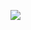 [![](https://mermaid.ink/img/pako:eNqtW91v28gR_1cIHYLkcJucv-Q4QnsALdEyr9THiZR7OftgrMmVvBeKVEjKFyfIU_tYoAVatI9FH4rinvvS9_xB7Z_Q2V1-7JJL2U6il1jc2dnd2Znf_GaovOv4cUA6vc4ywetrwzu-iAz4PHpk_Jp9jP5kfGIP5zOzb3_489gYOpNj0xFjheQ7GtGsZ7x7nF2TFXnce3yFU_IYGeL7GU4ovgpJ-hhEjMfrhK5wctuPwziBJ4-_WPAPE8-HPPImq4Z3-EcaPo6TgCQ6gZBGRPccJ0n88zXBgW7wCvuvlkm8iYLablaYRsevlrWnKfHjKGg-z0iSUd253r9__-jRRVSz6slsMvas8cBwzJfWTDZnurkSN1GInF90_vf3v_7zv__5YzXriUdW6xBnJP16RrCffXnR-VFMZ5-AJsTPaBwZzqx6OjDd0-OJORtcjkx7fD7A6fVVjJPAmCY08ukah7-6Sr7-xqFpho11Et-Cjjhlfy1IGieS_uls8q3V9y5PJrPR5dw-P4mT1SaEa45Bl5jHVdnRepOlBkmzZONnmwQHcapRc2Zbv7Vm52cUVlEV9OMoIxENYmNJIsLmS9Orv2zPmpmePRmzzdgwJVngt4YN_2Kffvh3xHWN4oAuqA9P4ohoj-V6pmeBccbm0JoxVUPYOWzJAoPAzsWO8OoKrpmdCZ6VZtJu69T2Ju6lZx47FtPmQRBg45RmuaphQgODRnyXGb2JDT9erQmc16dYNpP1vdWf89Mxe8vGtn4i_qY6Id8b3NgNnC7EET-tYjEXjOSemH2tMhdnNF1gv9J3QkjAosNYx2n2dOtRXW8-sMbeJVzpcGa5Ljsv3OQyARMz-20CiuGkae4WAb2hwQaHxlf80DiBtW-UQ_cdE7RMzqwZ8w7mG-CUJmyVaxA3YvibJKE-27-xDOMrHEoKPMvsn8I12mPXHp56rnCNlC6vwSOn-eVzZVOcJdwlvjIgbOIViYLcSSR1s4knPKyMIimAZnGWz-AKv9vQD79ExjV9GxuvNx9-ydWA3gYMDL41x8OJwc7oboECPs5x4A9_Uuc8YSGSxGFIkrQNBApIV6-sVD60xkX4FOucUfJzagTEGPKw4y6hKG9HGTmwHdsV0c18AXw1Y9jCdAv_tzwWP-x5aoQw8qNeS39msbiU9fQTAthXappOXM_w-bNCY4uugeWZtqPoGpAM01C3KzAAG2pRVYGOrI2DDjNKtbm5Z6wY9txq9sZ9YsvdeJB2f2OPh82bcclyQ1eURFn8gJsRkMQ3zIFINeFmHTATXrORllMLjJRP7GbKVcBp_WscLYmRsoGamgrLuArrDQCYai22D1I8NmA_uKZCATGupUCupqJFjmAPsDigv_PSs_tu0-Rm9OEf4Kc0fVgoCEAsTMYgMVW8jaEjXCPzDj5Y060iodDTD3GaTm5IcgOKFGU-G9GavgRCrqGAQmVyBlTimiSQlMRgTUOJgVwDAz3F4kxDkj-sX1xp9S0g6LIT9q1tOFiIcCj8y7_qMz8a_y4lxS6zqs_y6CfjX46sk1mhv4gZoRa4hViMcPtNktcbRityrsMX5ekxJI0gGJrTy77p9OcOU38-xOs-DlkmzPKkln9VOIWxwGHG03DdxRir_N67PJ7bzgCYGKddb7LjDQ2BaXN9M8iMa8oV8rHYwKC-pmdgeualOZ6MX47sH0DPAJzAjOLodkXf5nrAABkBcAD_YNwSMr_hOKOHxKfdelm2-bA7Gk2rI8O-VmvlxFbJWllkwmBto-wDT8qrhb_l23RCvAK2t1kuabQ0TrAP-DG16zFZ5pBTczxwYB9l_jjFURDmW2E8FB5hkUdKDqu7ReBgZ6ZjD7hbCPqcneGQBqVniG9AddK1cLfmsQr_nZozV9iGOe0UJ2nTNqBnE2Yqz2QfBtBntvfycuqYYwiDc5ORXJrdToGaRoU3FDTV4BQY9hWQVtRx58Oh5YLFSuhxwbpwhFwZfKMkIRyDGga6V6Jt9ayPT7ale7B0K_tHeafrgibjcLOK7ki8NRzhuVerVdQnqa5AUfMwPzjYtEzFHkDPqyLqMVw0we0VRSMh9yeOA9sF55Ozcp8RVL_wwBJLNOlZyZkSwhWZswXmCiM-5Morx2q5dUHrHwb9kKvt4XjE4rCwrJlCNo2grMh0psVsUB_Q1ndzFkCjydhmJrBebyB8RnFEi9Pnf4MWAmMQPG2hM58CIEiBM-dETyiBuIRKjL7FwPtYuUuVMuouIzqWORszgtpmRHOdgA5Q_xN5gBmL6g1c4cRmuOgJasIKN1rA4hTqfOZGQeyDcet8xxyY0_z4nNOxhGQGeC0sYEY4vC2SEvvCDID5sPYu3Hm_z1xyOrMGtvDvje-DQ04TEtDStcU3Ynz45Q1tBB1L2lCAiPCAlA2VRxUU4gs2QrzcRFiDAixbTaaeLVKryFeTdUar3Jp_K_JV8wgcP5lBrPHQHlvnOX7Cea0I0hTJnYr1PNLNErC03opQeGTJbkoyWdKaHIvYNx2ZvA8bnMxGW4gg610wDvi337G2mDTlySgOSPixpXB_MrMg3gaWw_yYqwIv7kOIPcB3-xD8s4lQc94nrDx_Fl_xMreesecztxTcJGmbnAkgmIuxFkiLFIsVywWyKSSLHkeL9IgBgl2oHTE4oDrNdwFAHqFNq0HsiwAlD6mXTGc-Ghc2MXlGbDMeRAQE07hfHqJfcd2WOTwjC2GWjz_uuDwda49b9EwfRkNfMkCoLo2raHMETqoG5oCzqsJKBXUq2VSA75xvwSnq83k7Mdsym6U2s88ARF6-TGD3WL_SIG-g1HDXDlxrOAcAhAArDCYxs9Y7dwGjbNO5hHRYXn6e6YrO3TZP0IIUVDrHpmttgajBsUCo3zOEYt0Ixmm-c8qpn4BQvKXMnI-3lD8WoLiWcx_mXvocpbToJEsxiNJBkySjqQpLXJLENN13GZQkyZVApo9ApLqVPgmQ5CNyVNqCRrLJKkjSQZEkea3yhfvikO6QnwJD6h3pSocaBsmGKYCkqhXwdgDSTSYFBtyBPvLcEkC2rFyDHu30trVl3JEmphX4bAUd5Zpz5Cmq1Psizokz_3biwkXZ4GNTEy5dRp1S-CThNX9gZLHBG5diRH33Zzx9-k2zSS8ka-_2FFGpE68Kizd4iqzUaRey8ks6RVJtpAvh-qs4ZULVgxbC6ns2Llr1uYWI-g6Ni6it6HzZ-gsyLtnoOBd7bLzzKrZZtXyFqNrD5VKatq6Q1by44hOU_q0Qbb6U4pJKn1ZyJNHIBsfIOwap8SRn7OCHX6o3Kl21YvtGS1Odpt6l2He9x1XzWM2ueJ1Mo-WX8v2WCuW2irp65Rgaf1FmqJdf84e8cNe4RCms73ncfTJedmbUTytzV76iek_V_ND5UDVBrirzSJM9RfWd8vpqDlRKNvsXkgPl5zAmCdTiaSYcZ4sTNZyl3HD9cNtn1PrT95lSa0XfZ4raEb7PDKn9e88FpLbqfWbUm6j3mdPsl959g7WAa4RCq2voW14inpTuVa5YeaZuN-9RaaKujC8-od4auvt0DsFJVJ2urkC-_LLBUiGPeiHNptJWIzTaRi16m0GsWSnXWOviCHFZwTa5xoa24oPWVDrh-hVw2IP8WW2uivg8pGvVe6tkVbO3ishNgxwsVcQQS0p9mXapqteyRVPVt7ln3Es1fn69tciWwl0t72tAXQZ1HpKairzFxep2bPp2w4raBNp6pBbU0LQctqOMpkVwJyg0GgM1s-Xgkhui0RDYDgxSV03ydMYOwcnZO072c8fcWyQfk52Ok9NcpHIeyZkkgcoDK4eUhtUNqXuUxJT-HpdSiut8KenKZR-Qt1sP1Eb4SsKVj1Uup25d8hrVkeRdacJAFx_aKZXT6NxPnqKLHW1U6SfVF9LVl7nf1p2z4bKKCRveqfHafELpjDOSruMoJcZJGBc1X6PAy4mRXAnej_SL8k6Vleq7O2U1VYFOXMPzq7KujS9rqrDtfFl93saYNVVYG2VuVmGN4p0lYgeq9_xFhVS489_rDMjCWBSF-4KGYe8Lsr_YWwQISEz8ivS-2H3x_DDYy78-_ZkG2XWvu36DfPZr417-a2a0ABVPU_qW9PYOYHCNgwBoT28fJGur3fDSRCy1WCz2yU651KL73N_Z-XxLpQUjyFfbXRyRF-Vq-0dHZN__fKthWp6K-Ff71akWR4vPeao4WRUL7ZPuolsu9Pxqd4E_400FeX4pVvPJAfHL1fy93aPu1SetJq1XAwdU6wUhNWiR3NFB9Y4NUsMXqR0Y1Oi0IE0gIzVWkSYokaYHUoSSerYGHCIN7CENvCE9jKEKrlCzAYHUDgNqtBGQAmVIg1ZIQSWkAs-N6O3pDtggoUilzKhGaVGtVkYyM0RaDoga3A3pyRnStDNQs1ZCamGI6rwN1akZ0pRHqFHbILkqQo2KqISmhh2lPgCSinzU6GWhxo-ukFrlozrRR00qj-rFJ2qWWABs6i5lpokkTokq-ohUqogUSohk7ocaLA9VVA6ptA3p6BnSETCkpVhIy6FQgyQhHRMC2NWagcMMkqg0qmgzUukxUngwkhkvatBaVFFYpFJVpCOjSEc3kZZPIi1hRA1WiDTEr0wKHdRZJjTo9BY4TAnqrEiywux75x0z0kWH_wesi04P_gxw8uqicxG9h0lrHP0Qx6tOL0s2MC2JN8vrUon4FfiA4mWCKxHAU_afrjZR1ukdHHW5jk7vXedNp_f0aO_Z0e7e8_3DvcOd3YPnOy9Q5xYe7-8_6x7t7nefH3YPD14cdvfeo85bvuzus93u4eHOYbd78OKou3NwePD-_6yNSq4?type=png)](https://mermaid.live/edit#pako:eNqtW91v28gR_1cIHYLkcJucv-Q4QnsALdEyr9THiZR7OftgrMmVvBeKVEjKFyfIU_tYoAVatI9FH4rinvvS9_xB7Z_Q2V1-7JJL2U6il1jc2dnd2Znf_GaovOv4cUA6vc4ywetrwzu-iAz4PHpk_Jp9jP5kfGIP5zOzb3_489gYOpNj0xFjheQ7GtGsZ7x7nF2TFXnce3yFU_IYGeL7GU4ovgpJ-hhEjMfrhK5wctuPwziBJ4-_WPAPE8-HPPImq4Z3-EcaPo6TgCQ6gZBGRPccJ0n88zXBgW7wCvuvlkm8iYLablaYRsevlrWnKfHjKGg-z0iSUd253r9__-jRRVSz6slsMvas8cBwzJfWTDZnurkSN1GInF90_vf3v_7zv__5YzXriUdW6xBnJP16RrCffXnR-VFMZ5-AJsTPaBwZzqx6OjDd0-OJORtcjkx7fD7A6fVVjJPAmCY08ukah7-6Sr7-xqFpho11Et-Cjjhlfy1IGieS_uls8q3V9y5PJrPR5dw-P4mT1SaEa45Bl5jHVdnRepOlBkmzZONnmwQHcapRc2Zbv7Vm52cUVlEV9OMoIxENYmNJIsLmS9Orv2zPmpmePRmzzdgwJVngt4YN_2Kffvh3xHWN4oAuqA9P4ohoj-V6pmeBccbm0JoxVUPYOWzJAoPAzsWO8OoKrpmdCZ6VZtJu69T2Ju6lZx47FtPmQRBg45RmuaphQgODRnyXGb2JDT9erQmc16dYNpP1vdWf89Mxe8vGtn4i_qY6Id8b3NgNnC7EET-tYjEXjOSemH2tMhdnNF1gv9J3QkjAosNYx2n2dOtRXW8-sMbeJVzpcGa5Ljsv3OQyARMz-20CiuGkae4WAb2hwQaHxlf80DiBtW-UQ_cdE7RMzqwZ8w7mG-CUJmyVaxA3YvibJKE-27-xDOMrHEoKPMvsn8I12mPXHp56rnCNlC6vwSOn-eVzZVOcJdwlvjIgbOIViYLcSSR1s4knPKyMIimAZnGWz-AKv9vQD79ExjV9GxuvNx9-ydWA3gYMDL41x8OJwc7oboECPs5x4A9_Uuc8YSGSxGFIkrQNBApIV6-sVD60xkX4FOucUfJzagTEGPKw4y6hKG9HGTmwHdsV0c18AXw1Y9jCdAv_tzwWP-x5aoQw8qNeS39msbiU9fQTAthXappOXM_w-bNCY4uugeWZtqPoGpAM01C3KzAAG2pRVYGOrI2DDjNKtbm5Z6wY9txq9sZ9YsvdeJB2f2OPh82bcclyQ1eURFn8gJsRkMQ3zIFINeFmHTATXrORllMLjJRP7GbKVcBp_WscLYmRsoGamgrLuArrDQCYai22D1I8NmA_uKZCATGupUCupqJFjmAPsDigv_PSs_tu0-Rm9OEf4Kc0fVgoCEAsTMYgMVW8jaEjXCPzDj5Y060iodDTD3GaTm5IcgOKFGU-G9GavgRCrqGAQmVyBlTimiSQlMRgTUOJgVwDAz3F4kxDkj-sX1xp9S0g6LIT9q1tOFiIcCj8y7_qMz8a_y4lxS6zqs_y6CfjX46sk1mhv4gZoRa4hViMcPtNktcbRityrsMX5ekxJI0gGJrTy77p9OcOU38-xOs-DlkmzPKkln9VOIWxwGHG03DdxRir_N67PJ7bzgCYGKddb7LjDQ2BaXN9M8iMa8oV8rHYwKC-pmdgeualOZ6MX47sH0DPAJzAjOLodkXf5nrAABkBcAD_YNwSMr_hOKOHxKfdelm2-bA7Gk2rI8O-VmvlxFbJWllkwmBto-wDT8qrhb_l23RCvAK2t1kuabQ0TrAP-DG16zFZ5pBTczxwYB9l_jjFURDmW2E8FB5hkUdKDqu7ReBgZ6ZjD7hbCPqcneGQBqVniG9AddK1cLfmsQr_nZozV9iGOe0UJ2nTNqBnE2Yqz2QfBtBntvfycuqYYwiDc5ORXJrdToGaRoU3FDTV4BQY9hWQVtRx58Oh5YLFSuhxwbpwhFwZfKMkIRyDGga6V6Jt9ayPT7ale7B0K_tHeafrgibjcLOK7ki8NRzhuVerVdQnqa5AUfMwPzjYtEzFHkDPqyLqMVw0we0VRSMh9yeOA9sF55Ozcp8RVL_wwBJLNOlZyZkSwhWZswXmCiM-5Morx2q5dUHrHwb9kKvt4XjE4rCwrJlCNo2grMh0psVsUB_Q1ndzFkCjydhmJrBebyB8RnFEi9Pnf4MWAmMQPG2hM58CIEiBM-dETyiBuIRKjL7FwPtYuUuVMuouIzqWORszgtpmRHOdgA5Q_xN5gBmL6g1c4cRmuOgJasIKN1rA4hTqfOZGQeyDcet8xxyY0_z4nNOxhGQGeC0sYEY4vC2SEvvCDID5sPYu3Hm_z1xyOrMGtvDvje-DQ04TEtDStcU3Ynz45Q1tBB1L2lCAiPCAlA2VRxUU4gs2QrzcRFiDAixbTaaeLVKryFeTdUar3Jp_K_JV8wgcP5lBrPHQHlvnOX7Cea0I0hTJnYr1PNLNErC03opQeGTJbkoyWdKaHIvYNx2ZvA8bnMxGW4gg610wDvi337G2mDTlySgOSPixpXB_MrMg3gaWw_yYqwIv7kOIPcB3-xD8s4lQc94nrDx_Fl_xMreesecztxTcJGmbnAkgmIuxFkiLFIsVywWyKSSLHkeL9IgBgl2oHTE4oDrNdwFAHqFNq0HsiwAlD6mXTGc-Ghc2MXlGbDMeRAQE07hfHqJfcd2WOTwjC2GWjz_uuDwda49b9EwfRkNfMkCoLo2raHMETqoG5oCzqsJKBXUq2VSA75xvwSnq83k7Mdsym6U2s88ARF6-TGD3WL_SIG-g1HDXDlxrOAcAhAArDCYxs9Y7dwGjbNO5hHRYXn6e6YrO3TZP0IIUVDrHpmttgajBsUCo3zOEYt0Ixmm-c8qpn4BQvKXMnI-3lD8WoLiWcx_mXvocpbToJEsxiNJBkySjqQpLXJLENN13GZQkyZVApo9ApLqVPgmQ5CNyVNqCRrLJKkjSQZEkea3yhfvikO6QnwJD6h3pSocaBsmGKYCkqhXwdgDSTSYFBtyBPvLcEkC2rFyDHu30trVl3JEmphX4bAUd5Zpz5Cmq1Psizokz_3biwkXZ4GNTEy5dRp1S-CThNX9gZLHBG5diRH33Zzx9-k2zSS8ka-_2FFGpE68Kizd4iqzUaRey8ks6RVJtpAvh-qs4ZULVgxbC6ns2Llr1uYWI-g6Ni6it6HzZ-gsyLtnoOBd7bLzzKrZZtXyFqNrD5VKatq6Q1by44hOU_q0Qbb6U4pJKn1ZyJNHIBsfIOwap8SRn7OCHX6o3Kl21YvtGS1Odpt6l2He9x1XzWM2ueJ1Mo-WX8v2WCuW2irp65Rgaf1FmqJdf84e8cNe4RCms73ncfTJedmbUTytzV76iek_V_ND5UDVBrirzSJM9RfWd8vpqDlRKNvsXkgPl5zAmCdTiaSYcZ4sTNZyl3HD9cNtn1PrT95lSa0XfZ4raEb7PDKn9e88FpLbqfWbUm6j3mdPsl959g7WAa4RCq2voW14inpTuVa5YeaZuN-9RaaKujC8-od4auvt0DsFJVJ2urkC-_LLBUiGPeiHNptJWIzTaRi16m0GsWSnXWOviCHFZwTa5xoa24oPWVDrh-hVw2IP8WW2uivg8pGvVe6tkVbO3ishNgxwsVcQQS0p9mXapqteyRVPVt7ln3Es1fn69tciWwl0t72tAXQZ1HpKairzFxep2bPp2w4raBNp6pBbU0LQctqOMpkVwJyg0GgM1s-Xgkhui0RDYDgxSV03ydMYOwcnZO072c8fcWyQfk52Ok9NcpHIeyZkkgcoDK4eUhtUNqXuUxJT-HpdSiut8KenKZR-Qt1sP1Eb4SsKVj1Uup25d8hrVkeRdacJAFx_aKZXT6NxPnqKLHW1U6SfVF9LVl7nf1p2z4bKKCRveqfHafELpjDOSruMoJcZJGBc1X6PAy4mRXAnej_SL8k6Vleq7O2U1VYFOXMPzq7KujS9rqrDtfFl93saYNVVYG2VuVmGN4p0lYgeq9_xFhVS489_rDMjCWBSF-4KGYe8Lsr_YWwQISEz8ivS-2H3x_DDYy78-_ZkG2XWvu36DfPZr417-a2a0ABVPU_qW9PYOYHCNgwBoT28fJGur3fDSRCy1WCz2yU651KL73N_Z-XxLpQUjyFfbXRyRF-Vq-0dHZN__fKthWp6K-Ff71akWR4vPeao4WRUL7ZPuolsu9Pxqd4E_400FeX4pVvPJAfHL1fy93aPu1SetJq1XAwdU6wUhNWiR3NFB9Y4NUsMXqR0Y1Oi0IE0gIzVWkSYokaYHUoSSerYGHCIN7CENvCE9jKEKrlCzAYHUDgNqtBGQAmVIg1ZIQSWkAs-N6O3pDtggoUilzKhGaVGtVkYyM0RaDoga3A3pyRnStDNQs1ZCamGI6rwN1akZ0pRHqFHbILkqQo2KqISmhh2lPgCSinzU6GWhxo-ukFrlozrRR00qj-rFJ2qWWABs6i5lpokkTokq-ohUqogUSohk7ocaLA9VVA6ptA3p6BnSETCkpVhIy6FQgyQhHRMC2NWagcMMkqg0qmgzUukxUngwkhkvatBaVFFYpFJVpCOjSEc3kZZPIi1hRA1WiDTEr0wKHdRZJjTo9BY4TAnqrEiywux75x0z0kWH_wesi04P_gxw8uqicxG9h0lrHP0Qx6tOL0s2MC2JN8vrUon4FfiA4mWCKxHAU_afrjZR1ukdHHW5jk7vXedNp_f0aO_Z0e7e8_3DvcOd3YPnOy9Q5xYe7-8_6x7t7nefH3YPD14cdvfeo85bvuzus93u4eHOYbd78OKou3NwePD-_6yNSq4)
